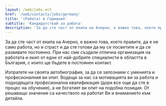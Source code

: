```yaml
---
layout: /web/jobs.ect
href: '/web/contacts/jobs/germany'
title: '(Работа) в Германия'
subtitle: 'Кандидатствай за работа'
description: 'За да сте част от екипа на Ачерно, е важно това, което правите, да е не само работа, но и страст и да сте готови да му се посветите и да се развивате постоянно. При нас сме създали отлична организация на работата и екип от едни от най-добрите специалисти в областта, с които ще бъдете в постоянен контакт.'
---
```

За да сте част от екипа на Ачерно, е важно това, което правите, да е не само работа, но и страст и да сте готови да му се посветите и да се развивате постоянно. При нас сме създали отлична организация на работата и екип от едни от най-добрите специалисти в областта в България, с които ще бъдете в постоянен контакт.

Изпратете ни своята автобиография, за да се запознаем с уменията и професионалния ви опит. Водещи за нас са мотивацията ви за работа и подходящата професионална квалификация (дори все още да сте в процес на обучение), а не богатият ви опит на подобна позиция. От решаващо значение са качеството на работат Ви и вниманието към детайла.